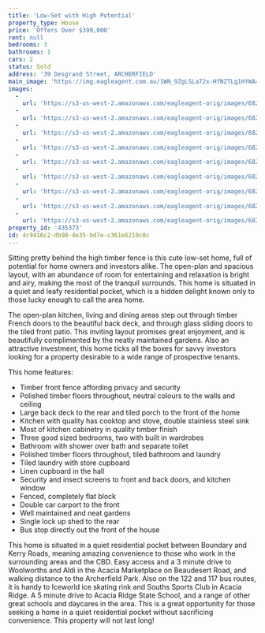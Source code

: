```yaml
---
title: 'Low-Set with High Potential'
property_type: House
price: 'Offers Over $399,000'
rent: null
bedrooms: 3
bathrooms: 1
cars: 2
status: Sold
address: '39 Desgrand Street, ARCHERFIELD'
main_image: 'https://img.eagleagent.com.au/1WN_9ZgLSLa72x-HfNZTLg1HYWA=/1280x854/smart/https://s3-us-west-2.amazonaws.com/eagleagent-orig/images/6823812/123434710-image-M.jpg'
images:
  -
    url: 'https://s3-us-west-2.amazonaws.com/eagleagent-orig/images/6823820/123434710-image-H.jpg'
  -
    url: 'https://s3-us-west-2.amazonaws.com/eagleagent-orig/images/6823819/123434710-image-G.jpg'
  -
    url: 'https://s3-us-west-2.amazonaws.com/eagleagent-orig/images/6823818/123434710-image-F.jpg'
  -
    url: 'https://s3-us-west-2.amazonaws.com/eagleagent-orig/images/6823817/123434710-image-E.jpg'
  -
    url: 'https://s3-us-west-2.amazonaws.com/eagleagent-orig/images/6823816/123434710-image-D.jpg'
  -
    url: 'https://s3-us-west-2.amazonaws.com/eagleagent-orig/images/6823815/123434710-image-C.jpg'
  -
    url: 'https://s3-us-west-2.amazonaws.com/eagleagent-orig/images/6823814/123434710-image-B.jpg'
  -
    url: 'https://s3-us-west-2.amazonaws.com/eagleagent-orig/images/6823813/123434710-image-A.jpg'
  -
    url: 'https://s3-us-west-2.amazonaws.com/eagleagent-orig/images/6823812/123434710-image-M.jpg'
property_id: '435373'
id: 4c9416c2-db98-4e35-bd7e-c361e6210c0c
---
```

Sitting pretty behind the high timber fence is this cute low-set home, full of potential for home owners and investors alike. The open-plan and spacious layout, with an abundance of room for entertaining and relaxation is bright and airy, making the most of the tranquil surrounds. This home is situated in a quiet and leafy residential pocket, which is a hidden delight known only to those lucky enough to call the area home.

The open-plan kitchen, living and dining areas step out through timber French doors to the beautiful back deck, and through glass sliding doors to the tiled front patio. This inviting layout promises great enjoyment, and is beautifully complimented by the neatly maintained gardens. Also an attractive investment, this home ticks all the boxes for savvy investors looking for a property desirable to a wide range of prospective tenants.

This home features:

*  Timber front fence affording privacy and security
*  Polished timber floors throughout, neutral colours to the walls and ceiling
*  Large back deck to the rear and tiled porch to the front of the home
*  Kitchen with quality has cooktop and stove, double stainless steel sink
*  Most of kitchen cabinetry in quality timber finish
*  Three good sized bedrooms, two with built in wardrobes
*  Bathroom with shower over bath and separate toilet
*  Polished timber floors throughout, tiled bathroom and laundry
*  Tiled laundry with store cupboard
*  Linen cupboard in the hall
*  Security and insect screens to front and back doors, and kitchen window
*  Fenced, completely flat block
*  Double car carport to the front
*  Well maintained and neat gardens
*  Single lock up shed to the rear
*  Bus stop directly out the front of the house

This home is situated in a quiet residential pocket between Boundary and Kerry Roads, meaning amazing convenience to those who work in the surrounding areas and the CBD. Easy access and a 3 minute drive to Woolworths and Aldi in the Acacia Marketplace on Beaudesert Road, and walking distance to the Archerfield Park. Also on the 122 and 117 bus routes, it is handy to Iceworld ice skating rink and Souths Sports Club in Acacia Ridge. A 5 minute drive to Acacia Ridge State School, and a range of other great schools and daycares in the area. This is a great opportunity for those seeking a home in a quiet residential pocket without sacrificing convenience. This property will not last long!